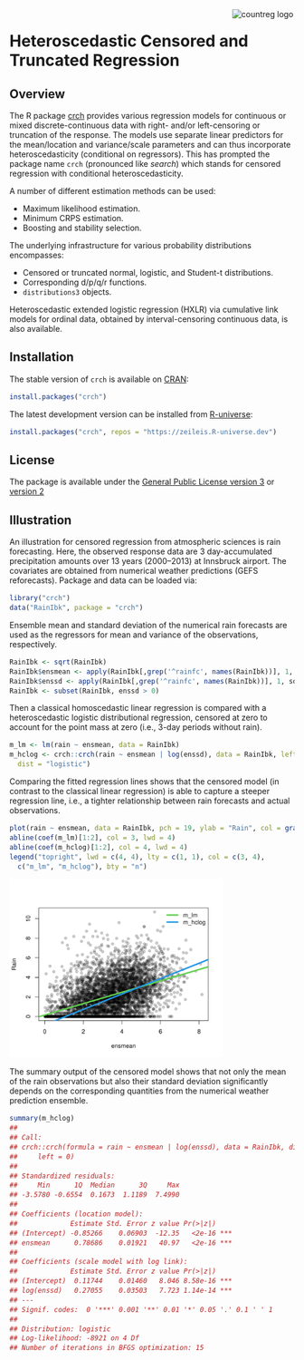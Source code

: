 

<!-- README.md is generated from README.qmd via: quarto render README.qmd --to gfm -->

<img src="https://topmodels.R-Forge.R-project.org/crch/crch.png" align="right" alt="countreg logo" width="110" />

# Heteroscedastic Censored and Truncated Regression

## Overview

The R package [crch](https://topmodels.R-Forge.R-project.org/crch/)
provides various regression models for continuous or mixed
discrete-continuous data with right- and/or left-censoring or truncation
of the response. The models use separate linear predictors for the
mean/location and variance/scale parameters and can thus incorporate
heteroscedasticity (conditional on regressors). This has prompted the
package name `crch` (pronounced like *search*) which stands for censored
regression with conditional heteroscedasticity.

A number of different estimation methods can be used:

-   Maximum likelihood estimation.
-   Minimum CRPS estimation.
-   Boosting and stability selection.

The underlying infrastructure for various probability distributions
encompasses:

-   Censored or truncated normal, logistic, and Student-t distributions.
-   Corresponding d/p/q/r functions.
-   `distributions3` objects.

Heteroscedastic extended logistic regression (HXLR) via cumulative link
models for ordinal data, obtained by interval-censoring continuous data,
is also available.

## Installation

The stable version of `crch` is available on
[CRAN](https://CRAN.R-project.org/package=crch):

``` r
install.packages("crch")
```

The latest development version can be installed from
[R-universe](https://zeileis.R-universe.dev/crch):

``` r
install.packages("crch", repos = "https://zeileis.R-universe.dev")
```

## License

The package is available under the [General Public License version
3](https://www.gnu.org/licenses/gpl-3.0.html) or [version
2](https://www.gnu.org/licenses/old-licenses/gpl-2.0.html)

## Illustration

An illustration for censored regression from atmospheric sciences is
rain forecasting. Here, the observed response data are 3 day-accumulated
precipitation amounts over 13 years (2000–2013) at Innsbruck airport.
The covariates are obtained from numerical weather predictions (GEFS
reforecasts). Package and data can be loaded via:

``` r
library("crch")
data("RainIbk", package = "crch")
```

Ensemble mean and standard deviation of the numerical rain forecasts are
used as the regressors for mean and variance of the observations,
respectively.

``` r
RainIbk <- sqrt(RainIbk)
RainIbk$ensmean <- apply(RainIbk[,grep('^rainfc', names(RainIbk))], 1, mean)
RainIbk$enssd <- apply(RainIbk[,grep('^rainfc', names(RainIbk))], 1, sd)
RainIbk <- subset(RainIbk, enssd > 0)
```

Then a classical homoscedastic linear regression is compared with a
heteroscedastic logistic distributional regression, censored at zero to
account for the point mass at zero (i.e., 3-day periods without rain).

``` r
m_lm <- lm(rain ~ ensmean, data = RainIbk)
m_hclog <- crch::crch(rain ~ ensmean | log(enssd), data = RainIbk, left = 0,
  dist = "logistic")
```

Comparing the fitted regression lines shows that the censored model (in
contrast to the classical linear regression) is able to capture a
steeper regression line, i.e., a tighter relationship between rain
forecasts and actual observations.

``` r
plot(rain ~ ensmean, data = RainIbk, pch = 19, ylab = "Rain", col = gray(0, alpha = 0.2))
abline(coef(m_lm)[1:2], col = 3, lwd = 4)
abline(coef(m_hclog)[1:2], col = 4, lwd = 4)
legend("topright", lwd = c(4, 4), lty = c(1, 1), col = c(3, 4),
  c("m_lm", "m_hclog"), bty = "n")
```

<img src="man/figures/README-visualization-1.png" style="width:75.0%" />

The summary output of the censored model shows that not only the mean of
the rain observations but also their standard deviation significantly
depends on the corresponding quantities from the numerical weather
prediction ensemble.

``` r
summary(m_hclog)
## 
## Call:
## crch::crch(formula = rain ~ ensmean | log(enssd), data = RainIbk, dist = "logistic", 
##     left = 0)
## 
## Standardized residuals:
##     Min      1Q  Median      3Q     Max 
## -3.5780 -0.6554  0.1673  1.1189  7.4990 
## 
## Coefficients (location model):
##             Estimate Std. Error z value Pr(>|z|)    
## (Intercept) -0.85266    0.06903  -12.35   <2e-16 ***
## ensmean      0.78686    0.01921   40.97   <2e-16 ***
## 
## Coefficients (scale model with log link):
##             Estimate Std. Error z value Pr(>|z|)    
## (Intercept)  0.11744    0.01460   8.046 8.58e-16 ***
## log(enssd)   0.27055    0.03503   7.723 1.14e-14 ***
## ---
## Signif. codes:  0 '***' 0.001 '**' 0.01 '*' 0.05 '.' 0.1 ' ' 1 
## 
## Distribution: logistic
## Log-likelihood: -8921 on 4 Df
## Number of iterations in BFGS optimization: 15
```
